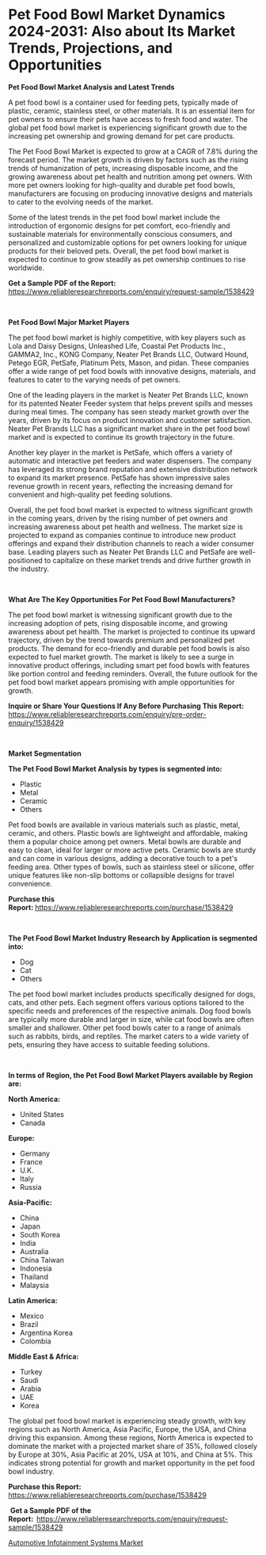 <p><h1>Pet Food Bowl Market Dynamics 2024-2031: Also about Its Market Trends, Projections, and Opportunities</h1></p><p><strong>Pet Food Bowl Market Analysis and Latest Trends</strong></p>
<p><p>A pet food bowl is a container used for feeding pets, typically made of plastic, ceramic, stainless steel, or other materials. It is an essential item for pet owners to ensure their pets have access to fresh food and water. The global pet food bowl market is experiencing significant growth due to the increasing pet ownership and growing demand for pet care products.</p><p>The Pet Food Bowl Market is expected to grow at a CAGR of 7.8% during the forecast period. The market growth is driven by factors such as the rising trends of humanization of pets, increasing disposable income, and the growing awareness about pet health and nutrition among pet owners. With more pet owners looking for high-quality and durable pet food bowls, manufacturers are focusing on producing innovative designs and materials to cater to the evolving needs of the market.</p><p>Some of the latest trends in the pet food bowl market include the introduction of ergonomic designs for pet comfort, eco-friendly and sustainable materials for environmentally conscious consumers, and personalized and customizable options for pet owners looking for unique products for their beloved pets. Overall, the pet food bowl market is expected to continue to grow steadily as pet ownership continues to rise worldwide.</p></p>
<p><strong>Get a Sample PDF of the Report:&nbsp;</strong> <a href="https://www.reliableresearchreports.com/enquiry/request-sample/1538429">https://www.reliableresearchreports.com/enquiry/request-sample/1538429</a></p>
<p>&nbsp;</p>
<p><strong>Pet Food Bowl Major Market Players</strong></p>
<p><p>The pet food bowl market is highly competitive, with key players such as Lola and Daisy Designs, Unleashed Life, Coastal Pet Products Inc., GAMMA2, Inc., KONG Company, Neater Pet Brands LLC, Outward Hound, Petego EGR, PetSafe, Platinum Pets, Mason, and pidan. These companies offer a wide range of pet food bowls with innovative designs, materials, and features to cater to the varying needs of pet owners.</p><p>One of the leading players in the market is Neater Pet Brands LLC, known for its patented Neater Feeder system that helps prevent spills and messes during meal times. The company has seen steady market growth over the years, driven by its focus on product innovation and customer satisfaction. Neater Pet Brands LLC has a significant market share in the pet food bowl market and is expected to continue its growth trajectory in the future.</p><p>Another key player in the market is PetSafe, which offers a variety of automatic and interactive pet feeders and water dispensers. The company has leveraged its strong brand reputation and extensive distribution network to expand its market presence. PetSafe has shown impressive sales revenue growth in recent years, reflecting the increasing demand for convenient and high-quality pet feeding solutions.</p><p>Overall, the pet food bowl market is expected to witness significant growth in the coming years, driven by the rising number of pet owners and increasing awareness about pet health and wellness. The market size is projected to expand as companies continue to introduce new product offerings and expand their distribution channels to reach a wider consumer base. Leading players such as Neater Pet Brands LLC and PetSafe are well-positioned to capitalize on these market trends and drive further growth in the industry.</p></p>
<p>&nbsp;</p>
<p><strong>What Are The Key Opportunities For Pet Food Bowl Manufacturers?</strong></p>
<p><p>The pet food bowl market is witnessing significant growth due to the increasing adoption of pets, rising disposable income, and growing awareness about pet health. The market is projected to continue its upward trajectory, driven by the trend towards premium and personalized pet products. The demand for eco-friendly and durable pet food bowls is also expected to fuel market growth. The market is likely to see a surge in innovative product offerings, including smart pet food bowls with features like portion control and feeding reminders. Overall, the future outlook for the pet food bowl market appears promising with ample opportunities for growth.</p></p>
<p><strong>Inquire or Share Your Questions If Any Before Purchasing This Report:</strong> <a href="https://www.reliableresearchreports.com/enquiry/pre-order-enquiry/1538429">https://www.reliableresearchreports.com/enquiry/pre-order-enquiry/1538429</a></p>
<p>&nbsp;</p>
<p><strong>Market Segmentation</strong></p>
<p><strong>The Pet Food Bowl Market Analysis by types is segmented into:</strong></p>
<p><ul><li>Plastic</li><li>Metal</li><li>Ceramic</li><li>Others</li></ul></p>
<p><p>Pet food bowls are available in various materials such as plastic, metal, ceramic, and others. Plastic bowls are lightweight and affordable, making them a popular choice among pet owners. Metal bowls are durable and easy to clean, ideal for larger or more active pets. Ceramic bowls are sturdy and can come in various designs, adding a decorative touch to a pet's feeding area. Other types of bowls, such as stainless steel or silicone, offer unique features like non-slip bottoms or collapsible designs for travel convenience.</p></p>
<p><strong>Purchase this Report:&nbsp;</strong><a href="https://www.reliableresearchreports.com/purchase/1538429">https://www.reliableresearchreports.com/purchase/1538429</a></p>
<p>&nbsp;</p>
<p><strong>The Pet Food Bowl Market Industry Research by Application is segmented into:</strong></p>
<p><ul><li>Dog</li><li>Cat</li><li>Others</li></ul></p>
<p><p>The pet food bowl market includes products specifically designed for dogs, cats, and other pets. Each segment offers various options tailored to the specific needs and preferences of the respective animals. Dog food bowls are typically more durable and larger in size, while cat food bowls are often smaller and shallower. Other pet food bowls cater to a range of animals such as rabbits, birds, and reptiles. The market caters to a wide variety of pets, ensuring they have access to suitable feeding solutions.</p></p>
<p>&nbsp;</p>
<p><strong>In terms of Region, the Pet Food Bowl Market Players available by Region are:</strong></p>
<p>
    <p> <strong> North America: </strong>
        <ul>
            <li>United States</li>
            <li>Canada</li>
        </ul>
        </p> 
    <p> <strong> Europe: </strong>
        <ul>
            <li>Germany</li>
            <li>France</li>
            <li>U.K.</li>
            <li>Italy</li>
            <li>Russia</li>
        </ul>
        </p> 
    <p> <strong> Asia-Pacific: </strong>
        <ul>
            <li>China</li>
            <li>Japan</li>
            <li>South Korea</li>
            <li>India</li>
            <li>Australia</li>
            <li>China Taiwan</li>
            <li>Indonesia</li>
            <li>Thailand</li>
            <li>Malaysia</li>
        </ul>
        </p> 
    <p> <strong> Latin America: </strong>
        <ul>
            <li>Mexico</li>
            <li>Brazil</li>
            <li>Argentina Korea</li>
            <li>Colombia</li>
        </ul>
        </p> 
    <p> <strong> Middle East & Africa: </strong>
        <ul>
            <li>Turkey</li>
            <li>Saudi</li>
            <li>Arabia</li>
            <li>UAE</li>
            <li>Korea</li>
        </ul>
    </p>
    </p>
<p><p>The global pet food bowl market is experiencing steady growth, with key regions such as North America, Asia Pacific, Europe, the USA, and China driving this expansion. Among these regions, North America is expected to dominate the market with a projected market share of 35%, followed closely by Europe at 30%, Asia Pacific at 20%, USA at 10%, and China at 5%. This indicates strong potential for growth and market opportunity in the pet food bowl industry.</p></p>
<p><strong>Purchase this Report: </strong><a href="https://www.reliableresearchreports.com/purchase/1538429">https://www.reliableresearchreports.com/purchase/1538429</a></p>
<p>&nbsp;<strong>Get a Sample PDF of the Report:&nbsp;&nbsp;</strong><a href="https://www.reliableresearchreports.com/enquiry/request-sample/1538429">https://www.reliableresearchreports.com/enquiry/request-sample/1538429</a></p>
<p><strong></strong></p>
<p><p><a href="https://artistic-helicopter-ca9.notion.site/Decoding-the-Automotive-Infotainment-Systems-Market-A-Deep-Dive-into-the-Latest-Market-Trends-Mark-91d08acedbaa43b289601696defb074d">Automotive Infotainment Systems Market</a></p></p>
